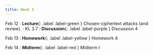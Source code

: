 ```yaml
---
title: Week 5
---
```


Feb 12
: **Lecture**{: .label .label-green } Chosen-ciphertext attacks (and review).
    : KL 3.7
: **Discussion**{: .label .label-purple } Discussion 4

Feb 13
: **Homework**{: .label .label-yellow } Homework 4

Feb 14
: **Midterm**{: .label .label-red } Midterm I

